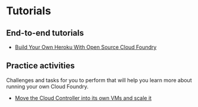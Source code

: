 # Tutorials

## End-to-end tutorials

* [Build Your Own Heroku With Open Source Cloud Foundry](https://github.com/cloudfoundry-community/bosh-cloudfoundry/blob/master/tutorials/build-your-own-heroku-with-cloudfoundry.md)

## Practice activities

Challenges and tasks for you to perform that will help you learn more about running your own Cloud Foundry.

* [Move the Cloud Controller into its own VMs and scale it](https://github.com/cloudfoundry-community/bosh-cloudfoundry/blob/master/tutorials/activities/move-cc-into-own-job-and-scale.md)


